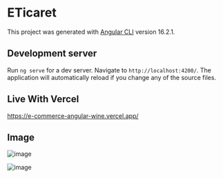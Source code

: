 # ETicaret

This project was generated with [Angular CLI](https://github.com/angular/angular-cli) version 16.2.1.

## Development server

Run `ng serve` for a dev server. Navigate to `http://localhost:4200/`. The application will automatically reload if you change any of the source files.

## Live With Vercel

https://e-commerce-angular-wine.vercel.app/

## Image ##

![image](https://github.com/orucyusa/e-Commerce-Angular/assets/72787078/77386ac2-e38f-4d02-9cda-21ca70dac17b)

![image](https://github.com/orucyusa/e-Commerce-Angular/assets/72787078/cbdfabf7-9734-44f4-a238-8381de8f68bf)
